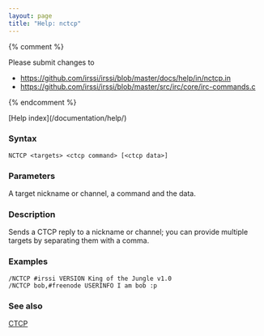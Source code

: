 ```yaml
---
layout: page
title: "Help: nctcp"
---
```


{% comment %}

Please submit changes to
- https://github.com/irssi/irssi/blob/master/docs/help/in/nctcp.in
- https://github.com/irssi/irssi/blob/master/src/irc/core/irc-commands.c


{% endcomment %}
<nav markdown="1">
[Help index](/documentation/help/)
</nav>

### Syntax ###

<div class="highlight irssisyntax"><pre style="\-\-cmdlen:5ch"><code><span class="synB">NCTCP</span> <span class="synB05">&lt;targets></span> <span class="synB05">&lt;ctcp command></span> <span class="syn10">[<span class="syn09">&lt;ctcp data></span>]</span></code></pre></div>



### Parameters ###

A target nickname or channel, a command and the data.

### Description ###

Sends a CTCP reply to a nickname or channel; you can provide multiple
targets by separating them with a comma.

### Examples ###

    /NCTCP #irssi VERSION King of the Jungle v1.0
    /NCTCP bob,#freenode USERINFO I am bob :p

### See also ###
[CTCP](/documentation/help/ctcp/)

